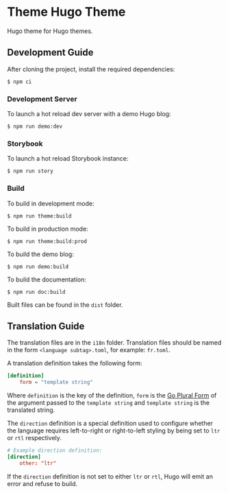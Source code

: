 # Theme Hugo Theme

Hugo theme for Hugo themes.

## Development Guide

After cloning the project, install the required dependencies:
```shell
$ npm ci
```

### Development Server

To launch a hot reload dev server with a demo Hugo blog:
```shell
$ npm run demo:dev
```

### Storybook

To launch a hot reload Storybook instance:
```shell
$ npm run story
```

### Build

To build in development mode:
```shell
$ npm run theme:build
```

To build in production mode:
```shell
$ npm run theme:build:prod
```

To build the demo blog:
```shell
$ npm run demo:build
```

To build the documentation:
```shell
$ npm run doc:build
```

Built files can be found in the `dist` folder.

## Translation Guide

The translation files are in the `i18n` folder. Translation files should be
named in the form `<language subtag>.toml`, for example: `fr.toml`.

A translation definition takes the following form:
```toml
[definition]
    form = "template string"
```

Where `definition` is the key of the definition, `form` is the
[Go Plural Form](https://godoc.org/golang.org/x/text/feature/plural#Form)
of the argument passed to the `template string` and `template string` is the
translated string.

The `direction` definition is a special definition used to configure whether
the language requires left-to-right or right-to-left styling by being set to
`ltr` or `rtl` respectively.

```toml
# Example direction definition:
[direction]
    other: "ltr"
```

If the `direction` definition is not set to either `ltr` or `rtl`, Hugo will
emit an error and refuse to build. 
